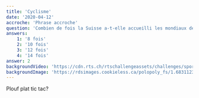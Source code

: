 ```yaml
---
title: 'Cyclisme'
date: '2020-04-12'
accroche: 'Phrase accroche'
question: 'Combien de fois la Suisse a-t-elle accueilli les mondiaux de cyclisme sur route?'
answers: 
    1: '8 fois'
    2: '10 fois'
    3: '12 fois'
    4: '14 fois'
answer: 2
backgroundVideo: 'https://cdn.rts.ch/rtschallengeassets/challenges/sport-paques-20/videos/B_Wakker_Q3_1.mp4'
backgroundImage: 'https://rdsimages.cookieless.ca/polopoly_fs/1.6831123.1561131392!/img/httpImage/image.jpg_gen/derivatives/main-xxxhdpi/image.jpg'
---
```

Plouf plat tic tac?